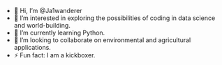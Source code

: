 - 👋 Hi, I’m @Ja1wanderer
- 👀 I’m interested in exploring the possibilities of coding in data science and world-building.
- 🌱 I’m currently learning Python.
- 💞️ I’m looking to collaborate on environmental and agricultural applications.
- ⚡ Fun fact: I am a kickboxer.

<!---
Ja1wanderer/Ja1wanderer is a ✨ special ✨ repository because its `README.md` (this file) appears on your GitHub profile.
You can click the Preview link to take a look at your changes.
--->
